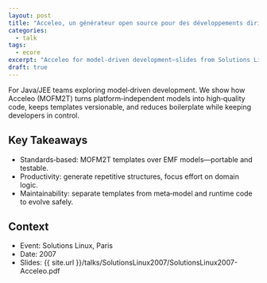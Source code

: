 ```yaml
---
layout: post
title: "Acceleo, un générateur open source pour des développements dirigés par les modèles (Solutions Linux 2007)"
categories:
  - talk
tags:
  - ecore
excerpt: "Acceleo for model‑driven development—slides from Solutions Linux 2007."
draft: true
---
```


For Java/JEE teams exploring model‑driven development. We show how Acceleo (MOFM2T) turns platform‑independent models into high‑quality code, keeps templates versionable, and reduces boilerplate while keeping developers in control.

## Key Takeaways
- Standards‑based: MOFM2T templates over EMF models—portable and testable.
- Productivity: generate repetitive structures, focus effort on domain logic.
- Maintainability: separate templates from meta‑model and runtime code to evolve safely.

## Context
- Event: Solutions Linux, Paris
- Date: 2007
- Slides: {{ site.url }}/talks/SolutionsLinux2007/SolutionsLinux2007-Acceleo.pdf
